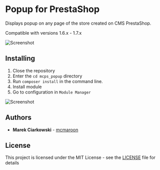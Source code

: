 # Popup for PrestaShop

Displays popup on any page of the store created on CMS PrestaShop.

Compatible with versions 1.6.x - 1.7.x

![Screenshot](docs/images/screen-front.png)

## Installing

1) Close the repository
2) Enter the `cd mcps_popup` directory
3) Run `composer install` in the command line.
4) Install module 
5) Go to configuration in `Module Manager`

![Screenshot](docs/images/screen-back.png)

## Authors

* **Marek Ciarkowski** - [mcmaroon](https://github.com/mcmaroon)


## License

This project is licensed under the MIT License - see the [LICENSE](LICENSE) file for details
